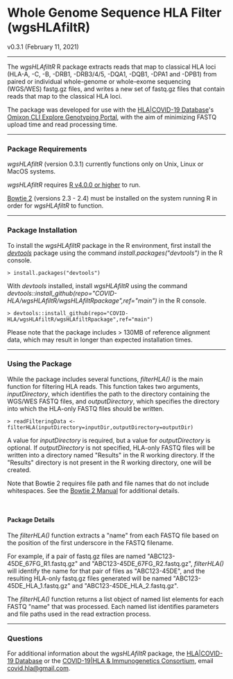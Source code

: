 # Whole Genome Sequence HLA Filter (wgsHLAfiltR)  
v0.3.1 (February 11, 2021)

***
The *wgsHLAfiltR* R package extracts reads that map to classical HLA loci (HLA-A, -C, -B, -DRB1, -DRB3/4/5, -DQA1, -DQB1, -DPA1 and -DPB1) from paired or individual whole-genome or whole-exome sequencing (WGS/WES) fastg.gz files, and writes a new set of fastq.gz files that contain reads that map to the classical HLA loci. 

The package was developed for use with the [HLA|COVID-19 Database](https://database-hlacovid19.org)'s [Omixon CLI Explore Genotyping Portal](https://database-hlacovid19.org/shiny/Omixon-Genotyping-Portal/), with the aim of minimizing FASTQ upload time and read processing time.

***
### Package Requirements
*wgsHLAfiltR* (version 0.3.1) currently functions only on Unix, Linux or MacOS systems. 

*wgsHLAfiltR* requires [R v4.0.0 or higher](https://cran.r-project.org) to run. 

[Bowtie 2](http://bowtie-bio.sourceforge.net/bowtie2/index.shtml) (versions 2.3 - 2.4) must be installed on the system running R in order for *wgsHLAfiltR* to function.

***
### Package Installation
To install the *wgsHLAfiltR* package in the R environment, first install the [*devtools*](https://CRAN.R-project.org/package=devtools) package using the command *install.packages("devtools")* in the R console.

    > install.packages("devtools")

With *devtools* installed, install *wgsHLAfiltR* using the command *devtools::install_github(repo="COVID-HLA/wgsHLAfiltR/wgsHLAfiltRpackage",ref="main")* in the R console.

    > devtools::install_github(repo="COVID-HLA/wgsHLAfiltR/wgsHLAfiltRpackage",ref="main")

Please note that the package includes > 130MB of reference alignment data, which may result in longer than expected installation times.

***
### Using the Package
While the package includes several functions, *filterHLA()* is the main function for filtering HLA reads. This function takes two arguments, *inputDirectory*, which identifies the path to the directory containing the WGS/WES FASTQ files, and *outputDirectory*, which specifies the directory into which the HLA-only FASTQ files should be written. 

    > readFilteringData <- filterHLA(inputDirectory=inputDir,outputDirectory=outputDir)

A value for *inputDirectory* is required, but a value for *outputDirectory* is optional. If *outputDirectory* is not specified, HLA-only FASTQ files will be written into a directory named "Results" in the R working directory. If the "Results" directory is not present in the R working directory, one will be created.

Note that Bowtie 2 requires file path and file names that do not include whitespaces. See the [Bowtie 2 Manual](http://bowtie-bio.sourceforge.net/bowtie2/manual.shtml#sam-output) for additional details.

<br>
 
#### Package Details
The *filterHLA()* function extracts a "name" from each FASTQ file based on the position of the first underscore in the FASTQ filename. 

For example, if a pair of fastq.gz files are named "ABC123-45DE_67FG_R1.fastq.gz" and "ABC123-45DE_67FG_R2.fastq.gz", *filterHLA()* will identify the name for that pair of files as "ABC123-45DE", and the resulting HLA-only fastq.gz files generated will be named "ABC123-45DE_HLA_1.fastq.gz" and "ABC123-45DE_HLA_2.fastq.gz".

The *filterHLA()* function returns a list object of named list elements for each FASTQ "name" that was processed. Each named list identifies parameters and file paths used in the read extraction process.

***
### Questions
For additional information about the *wgsHLAfiltR* package, the [HLA|COVID-19 Database](https://database-hlacovid19.org) or the [COVID-19|HLA & Immunogenetics Consortium](http://www.hlacovid19.org/about/), email <covid.hla@gmail.com>.